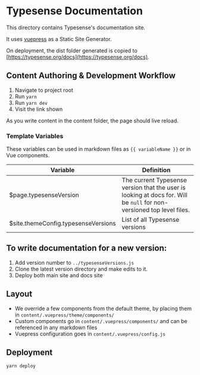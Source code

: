 # Typesense Documentation

This directory contains Typesense's documentation site.

It uses [vuepress](https://vuepress.vuejs.org/) as a Static Site Generator.

On deployment, the dist folder generated is copied to [https://typesense.org/docs](https://typesense.org/docs).

## Content Authoring & Development Workflow

1. Navigate to project root
2. Run `yarn`
3. Run `yarn dev`
4. Visit the link shown

As you write content in the content folder, the page should live reload.

### Template Variables

These variables can be used in markdown files as `{{ variableName }}` or in Vue components.

| Variable | Definition |
|----------|------------|
| $page.typesenseVersion | The current Typesense version that the user is looking at docs for. Will be `null` for non-versioned top level files. |
| $site.themeConfig.typesenseVersions | List of all Typesense versions |

## To write documentation for a new version:

1. Add version number to `../typesenseVersions.js`
1. Clone the latest version directory and make edits to it.
1. Deploy both main site and docs site

## Layout

- We override a few components from the default theme, by placing them in `content/.vuepress/theme/components/`
- Custom components go in `content/.vuepress/components/` and can be referenced in any markdown files
- Vuepress configuration goes in `content/.vuepress/config.js`

## Deployment

```shell
yarn deploy
```

